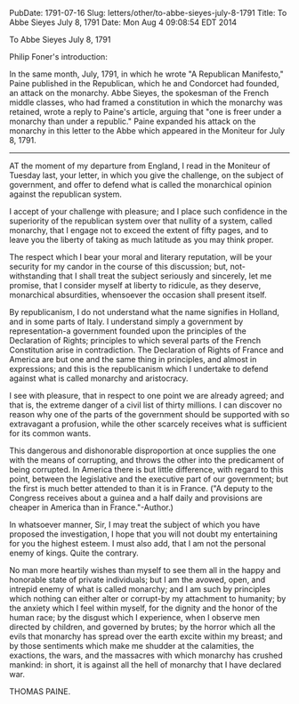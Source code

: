 PubDate: 1791-07-16
Slug: letters/other/to-abbe-sieyes-july-8-1791
Title: To Abbe Sieyes  July 8, 1791
Date: Mon Aug  4 09:08:54 EDT 2014

   To Abbe Sieyes  July 8, 1791

   Philip Foner's introduction:

   In the same month, July, 1791, in which he wrote "A Republican Manifesto,"
   Paine published in the Republican, which he and Condorcet had founded, an
   attack on the monarchy. Abbe Sieyes, the spokesman of the French middle
   classes, who had framed a constitution in which the monarchy was retained,
   wrote a reply to Paine's article, arguing that "one is freer under a
   monarchy than under a republic." Paine expanded his attack on the monarchy
   in this letter to the Abbe which appeared in the Moniteur for July 8,
   1791.

   ***

   AT the moment of my departure from England, I read in the Moniteur of
   Tuesday last, your letter, in which you give the challenge, on the subject
   of government, and offer to defend what is called the monarchical opinion
   against the republican system.

   I accept of your challenge with pleasure; and I place such confidence in
   the superiority of the republican system over that nullity of a system,
   called monarchy, that I engage not to exceed the extent of fifty pages,
   and to leave you the liberty of taking as much latitude as you may think
   proper.

   The respect which I bear your moral and literary reputation, will be your
   security for my candor in the course of this discussion; but, not-
   withstanding that I shall treat the subject seriously and sincerely, let
   me promise, that I consider myself at liberty to ridicule, as they
   deserve, monarchical absurdities, whensoever the occasion shall present
   itself.

   By republicanism, I do not understand what the name signifies in Holland,
   and in some parts of Italy. I understand simply a government by
   representation-a government founded upon the principles of the Declaration
   of Rights; principles to which several parts of the French Constitution
   arise in contradiction. The Declaration of Rights of France and America
   are but one and the same thing in principles, and almost in expressions;
   and this is the republicanism which I undertake to defend against what is
   called monarchy and aristocracy.

   I see with pleasure, that in respect to one point we are already agreed;
   and that is, the extreme danger of a civil list of thirty millions. I can
   discover no reason why one of the parts of the government should be
   supported with so extravagant a profusion, while the other scarcely
   receives what is sufficient for its common wants.

   This dangerous and dishonorable disproportion at once supplies the one
   with the means of corrupting, and throws the other into the predicament of
   being corrupted. In America there is but little difference, with regard to
   this point, between the legislative and the executive part of our
   government; but the first is much better attended to than it is in France.
   ("A deputy to the Congress receives about a guinea and a half daily and
   provisions are cheaper in America than in France."-Author.)

   In whatsoever manner, Sir, I may treat the subject of which you have
   proposed the investigation, I hope that you will not doubt my entertaining
   for you the highest esteem. I must also add, that I am not the personal
   enemy of kings. Quite the contrary.

   No man more heartily wishes than myself to see them all in the happy and
   honorable state of private individuals; but I am the avowed, open, and
   intrepid enemy of what is called monarchy; and I am such by principles
   which nothing can either alter or corrupt-by my attachment to humanity; by
   the anxiety which I feel within myself, for the dignity and the honor of
   the human race; by the disgust which I experience, when I observe men
   directed by children, and governed by brutes; by the horror which all the
   evils that monarchy has spread over the earth excite within my breast; and
   by those sentiments which make me shudder at the calamities, the
   exactions, the wars, and the massacres with which monarchy has crushed
   mankind: in short, it is against all the hell of monarchy that I have
   declared war.

   THOMAS PAINE.


